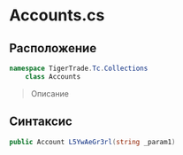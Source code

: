 
# Accounts.cs
## Расположение
```csharp
namespace TigerTrade.Tc.Collections  
    class Accounts
```

> Описание

## Синтаксис
```csharp
public Account L5YwAeGr3rl(string _param1)
```

